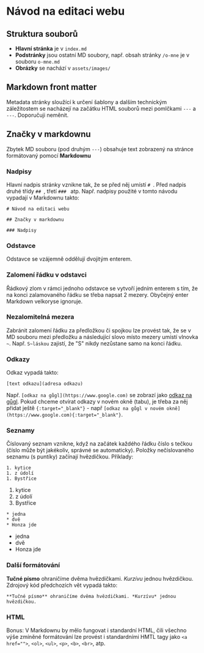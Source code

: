 # Návod na editaci webu

## Struktura souborů

- **Hlavní stránka** je v `index.md`
- **Podstránky** jsou ostatní MD soubory, např. obsah stránky `/o-mne` je v souboru `o-mne.md`
- **Obrázky** se nachází v `assets/images/`

## Markdown front matter

Metadata stránky sloužící k určení šablony a dalším technickým záležitostem se nacházejí na začátku HTML souborů mezi pomlčkami `---` a `---`. Doporučuji neměnit.

## Značky v markdownu

Zbytek MD souboru (pod druhým `---`) obsahuje text zobrazený na stránce formátovaný pomocí **Markdownu**

### Nadpisy

Hlavní nadpis stránky vznikne tak, že se před něj umístí `# `. Před nadpis druhé třídy `## `, třetí `### ` atp. Např. nadpisy použité v tomto návodu vypadají v Markdownu takto:

```
# Návod na editaci webu

## Značky v markdownu

### Nadpisy
```

### Odstavce

Odstavce se vzájemně oddělují dvojitým enterem.

### Zalomení řádku v odstavci

Řádkový zlom v rámci jednoho odstavce se vytvoří jedním enterem s tím, že na konci zalamovaného řádku se třeba napsat 2 mezery. Obyčejný enter Markdown velkoryse ignoruje.

### Nezalomitelná mezera

Zabránit zalomení řádku za předložkou či spojkou lze provést tak, že se v MD souboru mezi předložku a následující slovo místo mezery umístí vlnovka `~`. Např. `S~láskou` zajistí, že "S" nikdy nezůstane samo na konci řádku. 

### Odkazy

Odkaz vypadá takto:

```
[text odkazu](adresa odkazu)
```

Např. `[odkaz na gůgl](https://www.google.com)` se zobrazí jako [odkaz na gůgl](https://www.google.com). Pokud chceme otvírat odkazy v novém okně (tabu), je třeba za něj přidat ještě `{:target="_blank"}` - např  `[odkaz na gůgl v novém okně](https://www.google.com){:target="_blank"}`.

### Seznamy
Číslovaný seznam vznikne, když na začátek každého řádku číslo s tečkou (číslo může být jakékoliv, správné se automaticky). Položky nečíslovaného seznamu (s puntíky) začínají hvězdičkou. Příklady:

```
1. kytice
1. z údolí
1. Bystřice
```

1. kytice
1. z údolí
1. Bystřice

```
* jedna
* dvě
* Honza jde
```

* jedna
* dvě
* Honza jde

### Další formátování

**Tučné písmo** ohraničíme dvěma hvězdičkami. *Kurzívu* jednou hvězdičkou. Zdrojový kód předchozích vět vypadá takto:

```
**Tučné písmo** ohraničíme dvěma hvězdičkami. *Kurzívu* jednou hvězdičkou. 
```

### HTML

Bonus: V Markdownu by mělo fungovat i standardní HTML, čili všechno výše zmíněné formátování lze provést i standardními HMTL tagy jako `<a href="">`, `<ol>`, `<ul>`, `<p>`, `<b>`, `<br>`, atp.